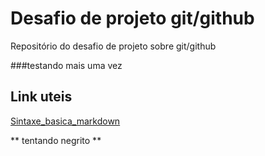 # Desafio de projeto git/github
Repositório do desafio de projeto sobre git/github

###testando mais uma vez


## Link uteis
[Sintaxe_basica_markdown](https://www.markdownguide.org)



** tentando negrito **
 

